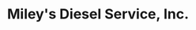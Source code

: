 ---
title: "Miley's Diesel Service, Inc."
url: /fort-myers/mileys-diesel-service-inc/
shop: boat
---